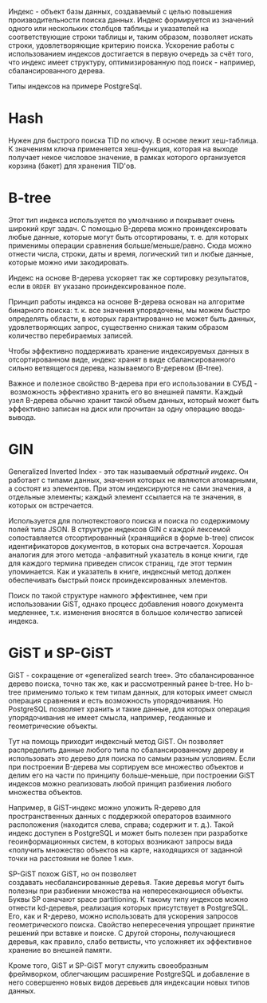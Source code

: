 Индекс - объект базы данных, создаваемый с целью повышения производительности поиска данных. Индекс формируется из значений одного или нескольких столбцов таблицы и указателей на соответствующие строки таблицы и, таким образом, позволяет искать строки, удовлетворяющие критерию поиска. Ускорение работы с использованием индексов достигается в первую очередь за счёт того, что индекс имеет структуру, оптимизированную под поиск - например, сбалансированного дерева.

Типы индексов на примере PostgreSql.

# Hash

Нужен для быстрого поиска TID по ключу. В основе лежит хеш-таблица. К значениям ключа применяется хеш-функция, которая на выходе получает некое числовое значение, в рамках которого организуется корзина (бакет) для хранения TID'ов.

# B-tree

Этот тип индекса используется по умолчанию и покрывает очень широкий круг задач. С помощью B-дерева можно проиндексировать любые данные, которые могут быть отсортированы, т. е. для которых применимы операции сравнения больше/меньше/равно. Сюда можно отнести числа, строки, даты и время, логический тип и любые данные, которые можно ими закодировать.

Индекс на основе B-дерева ускоряет так же сортировку результатов, если в `ORDER BY` указано проиндексированное поле.

Принцип работы индекса на основе B-дерева основан на алгоритме бинарного поиска: т. к. все значения упорядочены, мы можем быстро определять области, в которых гарантированно не может быть данных, удовлетворяющих запрос, существенно снижая таким образом количество перебираемых записей.

Чтобы эффективно поддерживать хранение индексируемых данных в отсортированном виде, индекс хранят в виде сбалансированного сильно ветвящегося дерева, называемого B-деревом (B-tree).

Важное и полезное свойство B-дерева при его использовании в СУБД - возможность эффективно хранить его во внешней памяти. Каждый узел B-дерева обычно хранит такой объем данных, который может быть эффективно записан на диск или прочитан за одну операцию ввода-вывода.

# GIN

Generalized Inverted Index - это так называемый _обратный индекс_. Он работает с типами данных, значения которых не являются атомарными, а состоят из элементов. При этом индексируются не сами значения, а отдельные элементы; каждый элемент ссылается на те значения, в которых он встречается.

Используется для полнотекстового поиска и поиска по содержимому полей типа JSON. В структуре индексов GIN с каждой лексемой сопоставляется отсортированный (хранящийся в форме b-tree) список идентификаторов документов, в которых она встречается. Хорошая аналогия для этого метода -алфавитный указатель в конце книги, где для каждого термина приведен список страниц, где этот термин упоминается. Как и указатель в книге, индексный метод должен обеспечивать быстрый поиск проиндексированных элементов.

Поиск по такой структуре намного эффективнее, чем при использовании GiST, однако процесс добавления нового документа медленнее, т.к. изменения вносятся в большое количество записей индекса.

# GiST и SP-GiST

GiST - сокращение от «generalized search tree». Это сбалансированное дерево поиска, точно так же, как и рассмотренный ранее b-tree. Но b-tree применимо только к тем типам данных, для которых имеет смысл операция сравнения и есть возможность упорядочивания. Но PostgreSQL позволяет хранить и такие данные, для которых операция упорядочивания не имеет смысла, например, геоданные и геометрические объекты.

Тут на помощь приходит индексный метод GiST. Он позволяет распределить данные любого типа по сбалансированному дереву и использовать это дерево для поиска по самым разным условиям. Если при построении B-дерева мы сортируем все множество объектов и делим его на части по принципу больше-меньше, при построении GiST индексов можно реализовать любой принцип разбиения любого множества объектов.

Например, в GiST-индекс можно уложить R-дерево для пространственных данных с поддержкой операторов взаимного расположения (находится слева, справа; содержит и т. д.). Такой индекс доступен в PostgreSQL и может быть полезен при разработке геоинформационных систем, в которых возникают запросы вида «получить множество объектов на карте, находящихся от заданной точки на расстоянии не более 1 км».

SP-GiST похож GiST, но он позволяет создавать несбалансированные деревья. Такие деревья могут быть полезны при разбиении множества на непересекающиеся объекты. Буквы SP означают space partitioning. К такому типу индексов можно отнести kd-деревья, реализация которых присутствует в PostgreSQL. Его, как и R-дерево, можно использовать для ускорения запросов геометрического поиска. Свойство непересечения упрощает принятие решений при вставке и поиске. С другой стороны, получающиеся деревья, как правило, слабо ветвисты, что усложняет их эффективное хранение во внешней памяти.

Кроме того, GiST и SP-GiST могут служить своеобразным фреймворком, облегчающим расширение PostgreSQL и добавление в него совершенно новых видов деревьев для индексации новых типов данных.

